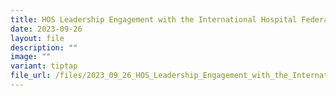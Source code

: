 ```yaml
---
title: HOS Leadership Engagement with the International Hospital Federation (IHF)
date: 2023-09-26
layout: file
description: ""
image: ""
variant: tiptap
file_url: /files/2023_09_26_HOS_Leadership_Engagement_with_the_International_Hospital_Federation__IHF_.pdf
---
```


